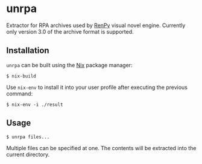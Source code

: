 # unrpa

Extractor for RPA archives used by [RenPy](https://www.renpy.org) visual novel engine. Currently only version 3.0 of the archive format is supported.

## Installation

`unrpa` can be built using the [Nix](https://nixos.org/nix/) package manager:

```
$ nix-build
```

Use `nix-env` to install it into your user profile after executing the previous command:

```
$ nix-env -i ./result
```

## Usage

```
$ unrpa files...
```

Multiple files can be specified at one. The contents will be extracted into the current directory.

